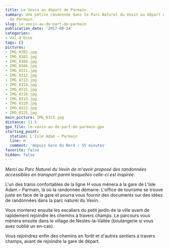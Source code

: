```yaml
---
title: Le Vexin au départ de Parmain
summary: Une petite randonnée dans le Parc Naturel du Vexin au départ de la gare
  de Parmain.
slug: le-vexin-au-de-part-de-parmain
publication_date: '2017-09-24'
categories:
- Val d'Oise
tags: []
pictures:
- IMG_8302.jpg
- IMG_8303.jpg
- IMG_8304.jpg
- IMG_8306.jpg
- IMG_8311.jpg
- IMG_8312.jpg
- IMG_8313.jpg
- IMG_8314.jpg
- IMG_8315.jpg
- IMG_8316.jpg
- IMG_8319.jpg
- IMG_8320.jpg
- IMG_8322.jpg
- IMG_8325.jpg
main_picture: IMG_8313.jpg
distance: 11.5
gpx_file: le-vexin-au-de-part-de-parmain.gpx
starting_point:
  station: L'Isle Adam – Parmain
  line: H
  comment: 'depuis Gare du Nord : 55 minutes'
favorite: false
hidden: false
---
```


*Merci au Parc Naturel du Vexin de m'avoir proposé des randonnées accessibles en transport parmi lesquelles celle-ci est inspirée.*

L'un des trains confortables de la ligne H vous mènera à la gare de L'Isle Adam – Parmain, là où la randonnée démarre. L'office de tourisme se trouve juste en face de la gare et pourra vous fournir des documents sur des idées de randonnées dans la parc naturel du Vexin.

Vous monterez ensuite les escaliers du petit jardin de la ville avant de rapidement rejoindre les chemins à travers champs. Le parcours vous mènera ensuite dans le village de Nesles-la-Vallée (boulangerie si vous avez oublié un en-cas).

Vous rejoindrez enfin des chemins en forêt et d'autres sentiers à travers champs, avant de rejoindre la gare de départ.
